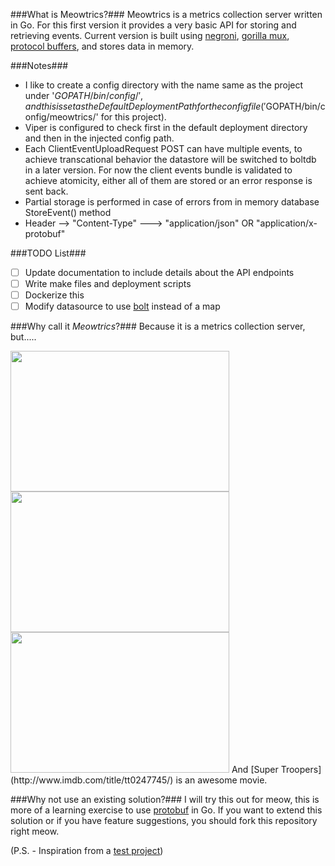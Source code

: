 ###What is Meowtrics?###
Meowtrics is a metrics collection server written in Go. For this first version it provides a very basic API for storing and retrieving events. Current version is built using [negroni](https://github.com/codegangsta/negroni), [gorilla mux](http://www.gorillatoolkit.org/pkg/mux), [protocol buffers](https://developers.google.com/protocol-buffers/), and stores data in memory.

###Notes###
- I like to create a config directory with the name same as the project under '$GOPATH/bin/config/', and this is set as the DefaultDeploymentPath for the config file ('$GOPATH/bin/config/meowtrics/' for this project).
- Viper is configured to check first in the default deployment directory and then in the injected config path.
- Each ClientEventUploadRequest POST can have multiple events, to achieve transcational behavior the datastore will be switched to boltdb in a later version. For now the client events bundle is validated to achieve atomicity, either all of them are stored or an error response is sent back. 
- Partial storage is performed in case of errors from in memory database StoreEvent() method
- Header -->  "Content-Type" ---> "application/json" OR "application/x-protobuf"

###TODO List###
- [ ] Update documentation to include details about the API endpoints
- [ ] Write make files and deployment scripts
- [ ] Dockerize this
- [ ] Modify datasource to use [bolt](https://github.com/boltdb/bolt) instead of a map

###Why call it *Meowtrics*?###
Because it is a metrics collection server, but.....

<img src="https://38.media.tumblr.com/21ff9c82d8c0a686a03e6aa12683ddc2/tumblr_mvj9n2YhH11r4sj1co2_500.gif" width="350px" height="225px">

<img src="http://31.media.tumblr.com/902475db2312e77265b1e527261ee0f1/tumblr_mig9ppVJfQ1qjjnt0o1_500.gif" width="350px" height="225px"> 

<img src="http://24.media.tumblr.com/tumblr_m9k621fdMK1ry5v76o7_500.gif" width="350px" height="225px" >   
And [Super Troopers](http://www.imdb.com/title/tt0247745/) is an awesome movie.

###Why not use an existing solution?###
I will try this out for meow, this is more of a learning exercise to use [protobuf](https://github.com/golang/protobuf) in Go. If you want to extend this solution or if you have feature suggestions, you should fork this repository right meow.


(P.S. - Inspiration from a  [test project](https://github.com/kikinteractive/server-metrics-test))